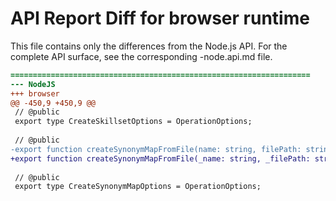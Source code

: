 # API Report Diff for browser runtime

This file contains only the differences from the Node.js API.
For the complete API surface, see the corresponding -node.api.md file.

```diff
===================================================================
--- NodeJS
+++ browser
@@ -450,9 +450,9 @@
 // @public
 export type CreateSkillsetOptions = OperationOptions;
 
 // @public
-export function createSynonymMapFromFile(name: string, filePath: string): Promise<SynonymMap>;
+export function createSynonymMapFromFile(_name: string, _filePath: string): Promise<SynonymMap>;
 
 // @public
 export type CreateSynonymMapOptions = OperationOptions;
 

```